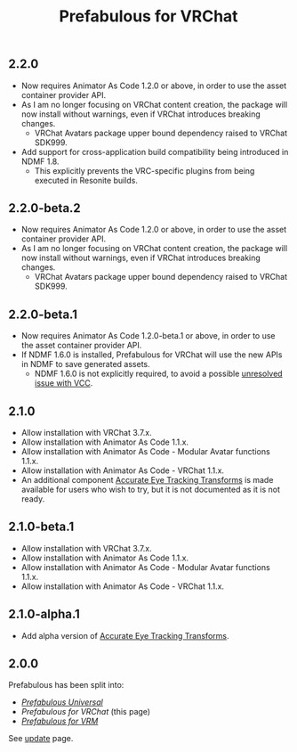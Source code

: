 ﻿---
title: Prefabulous for VRChat
---

## 2.2.0

- Now requires Animator As Code 1.2.0 or above, in order to use the asset container provider API.
- As I am no longer focusing on VRChat content creation, the package will now install without warnings,
  even if VRChat introduces breaking changes.
  - VRChat Avatars package upper bound dependency raised to VRChat SDK999.
- Add support for cross-application build compatibility being introduced in NDMF 1.8.
  - This explicitly prevents the VRC-specific plugins from being executed in Resonite builds.

## 2.2.0-beta.2

- Now requires Animator As Code 1.2.0 or above, in order to use the asset container provider API.
- As I am no longer focusing on VRChat content creation, the package will now install without warnings,
  even if VRChat introduces breaking changes.
  - VRChat Avatars package upper bound dependency raised to VRChat SDK999.

## 2.2.0-beta.1

- Now requires Animator As Code 1.2.0-beta.1 or above, in order to use the asset container provider API.
- If NDMF 1.6.0 is installed, Prefabulous for VRChat will use the new APIs in NDMF to save generated assets.
  - NDMF 1.6.0 is not explicitly required, to avoid a possible [unresolved issue with VCC](https://github.com/vrchat-community/creator-companion/issues/29).

## 2.1.0

- Allow installation with VRChat 3.7.x.
- Allow installation with Animator As Code 1.1.x.
- Allow installation with Animator As Code - Modular Avatar functions 1.1.x.
- Allow installation with Animator As Code - VRChat 1.1.x.
- An additional component [Accurate Eye Tracking Transforms](/docs/products/prefabulous/vrchat/accurate-eye-tracking-transforms) is made available
  for users who wish to try, but it is not documented as it is not ready.

## 2.1.0-beta.1

- Allow installation with VRChat 3.7.x.
- Allow installation with Animator As Code 1.1.x.
- Allow installation with Animator As Code - Modular Avatar functions 1.1.x.
- Allow installation with Animator As Code - VRChat 1.1.x.

## 2.1.0-alpha.1

- Add alpha version of [Accurate Eye Tracking Transforms](/docs/products/prefabulous/vrchat/accurate-eye-tracking-transforms).

## 2.0.0

Prefabulous has been split into:
- *[Prefabulous Universal](./prefabulous)*
- *Prefabulous for VRChat* (this page)
- *[Prefabulous for VRM](./prefabulous-for-vrm)*

See [update](/updates/2024/06/13/p0) page.
